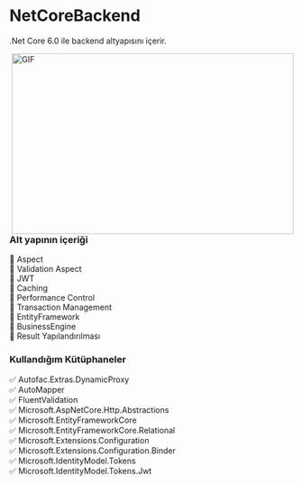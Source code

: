 # NetCoreBackend
.Net Core 6.0 ile backend altyapısını içerir.

<img align="right" alt="GIF" src="https://github.com/abhisheknaiidu/abhisheknaiidu/blob/master/code.gif?raw=true" width="500" height="320" />


<h3>Alt yapının içeriği</h3>
🚀 Aspect  <br>
🚀 Validation Aspect  <br>
🚀 JWT   <br>
🚀 Caching  <br>
🚀 Performance Control  <br>
🚀 Transaction Management  <br>
🚀 EntityFramework   <br>
🚀 BusinessEngine  <br>
🚀 Result Yapılandırılması  <br>

<h3>Kullandığım Kütüphaneler</h3>
✅ Autofac.Extras.DynamicProxy <br>
✅ AutoMapper <br>
✅ FluentValidation <br>
✅ Microsoft.AspNetCore.Http.Abstractions <br>
✅ Microsoft.EntityFrameworkCore <br>
✅ Microsoft.EntityFrameworkCore.Relational <br>
✅ Microsoft.Extensions.Configuration <br>
✅ Microsoft.Extensions.Configuration.Binder <br>
✅ Microsoft.IdentityModel.Tokens <br>
✅ Microsoft.IdentityModel.Tokens.Jwt <br>
